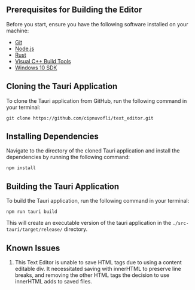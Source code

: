## Prerequisites for Building the Editor

Before you start, ensure you have the following software installed on your machine:

- [Git](https://git-scm.com/downloads)
- [Node.js](https://nodejs.org/en/download/)
- [Rust](https://www.rust-lang.org/tools/install)
- [Visual C++ Build Tools](https://visualstudio.microsoft.com/visual-cpp-build-tools/)
- [Windows 10 SDK](https://developer.microsoft.com/en-us/windows/downloads/windows-10-sdk/)

## Cloning the Tauri Application

To clone the Tauri application from GitHub, run the following command in your terminal:

```
git clone https://github.com/cipnuvofli/text_editor.git
```

## Installing Dependencies

Navigate to the directory of the cloned Tauri application and install the dependencies by running the following command:

```
npm install
```

## Building the Tauri Application

To build the Tauri application, run the following command in your terminal:

```
npm run tauri build
```

This will create an executable version of the tauri application in the `./src-tauri/target/release/` directory.

## Known Issues

1. This Text Editor is unable to save HTML tags due to using a content editable div. It necessitated saving with innerHTML to preserve line breaks, and removing the other HTML tags the decision to use innerHTML adds to saved files. 

